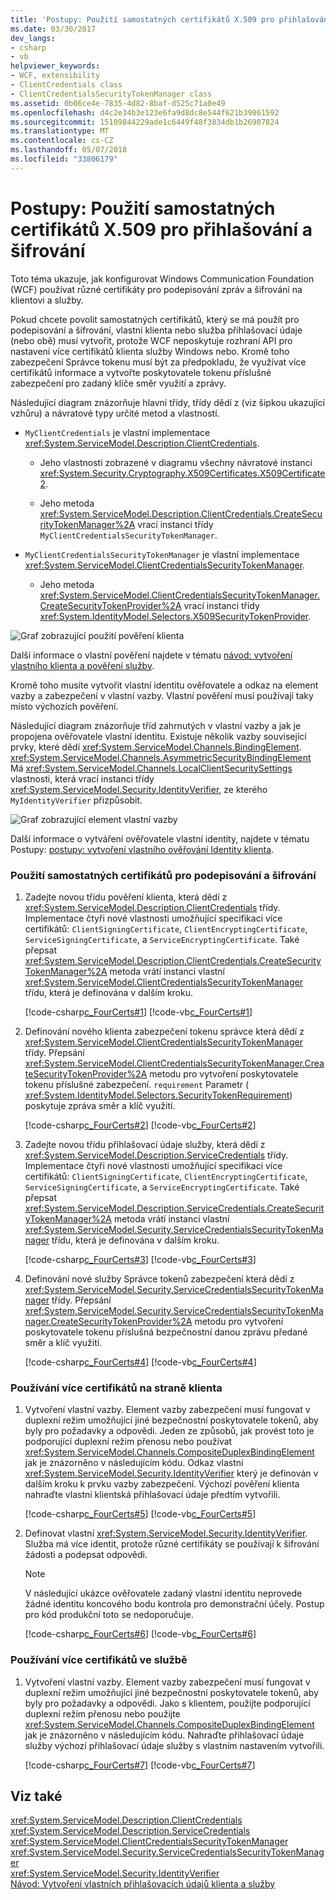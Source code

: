 ```yaml
---
title: 'Postupy: Použití samostatných certifikátů X.509 pro přihlašování a šifrování'
ms.date: 03/30/2017
dev_langs:
- csharp
- vb
helpviewer_keywords:
- WCF, extensibility
- ClientCredentials class
- ClientCredentialsSecurityTokenManager class
ms.assetid: 0b06ce4e-7835-4d82-8baf-d525c71a0e49
ms.openlocfilehash: d4c2e34b3e123e6fa9d8dc8e544f621b39861592
ms.sourcegitcommit: 15109844229ade1c6449f48f3834db1b26907824
ms.translationtype: MT
ms.contentlocale: cs-CZ
ms.lasthandoff: 05/07/2018
ms.locfileid: "33806179"
---
```

# <a name="how-to-use-separate-x509-certificates-for-signing-and-encryption"></a>Postupy: Použití samostatných certifikátů X.509 pro přihlašování a šifrování
Toto téma ukazuje, jak konfigurovat Windows Communication Foundation (WCF) používat různé certifikáty pro podepisování zpráv a šifrování na klientovi a služby.  
  
 Pokud chcete povolit samostatných certifikátů, který se má použít pro podepisování a šifrování, vlastní klienta nebo služba přihlašovací údaje (nebo obě) musí vytvořit, protože WCF neposkytuje rozhraní API pro nastavení více certifikátů klienta služby Windows nebo. Kromě toho zabezpečení Správce tokenu musí být za předpokladu, že využívat více certifikátů informace a vytvořte poskytovatele tokenu příslušné zabezpečení pro zadaný klíče směr využití a zprávy.  
  
 Následující diagram znázorňuje hlavní třídy, třídy dědí z (viz šipkou ukazující vzhůru) a návratové typy určité metod a vlastností.  
  
-   `MyClientCredentials` je vlastní implementace <xref:System.ServiceModel.Description.ClientCredentials>.  
  
    -   Jeho vlastnosti zobrazené v diagramu všechny návratové instancí <xref:System.Security.Cryptography.X509Certificates.X509Certificate2>.  
  
    -   Jeho metoda <xref:System.ServiceModel.Description.ClientCredentials.CreateSecurityTokenManager%2A> vrací instanci třídy `MyClientCredentialsSecurityTokenManager`.  
  
-   `MyClientCredentialsSecurityTokenManager` je vlastní implementace <xref:System.ServiceModel.ClientCredentialsSecurityTokenManager>.  
  
    -   Jeho metoda <xref:System.ServiceModel.ClientCredentialsSecurityTokenManager.CreateSecurityTokenProvider%2A> vrací instanci třídy <xref:System.IdentityModel.Selectors.X509SecurityTokenProvider>.  
  
 ![Graf zobrazující použití pověření klienta](../../../../docs/framework/wcf/extending/media/e4971edd-a59f-4571-b36f-7e6b2f0d610f.gif "e4971edd-a59f-4571-b36f-7e6b2f0d610f")  
  
 Další informace o vlastní pověření najdete v tématu [návod: vytvoření vlastního klienta a pověření služby](../../../../docs/framework/wcf/extending/walkthrough-creating-custom-client-and-service-credentials.md).  
  
 Kromě toho musíte vytvořit vlastní identitu ověřovatele a odkaz na element vazby a zabezpečení v vlastní vazby. Vlastní pověření musí používají taky místo výchozích pověření.  
  
 Následující diagram znázorňuje tříd zahrnutých v vlastní vazby a jak je propojena ověřovatele vlastní identitu. Existuje několik vazby související prvky, které dědí <xref:System.ServiceModel.Channels.BindingElement>. <xref:System.ServiceModel.Channels.AsymmetricSecurityBindingElement> Má <xref:System.ServiceModel.Channels.LocalClientSecuritySettings> vlastnosti, která vrací instanci třídy <xref:System.ServiceModel.Security.IdentityVerifier>, ze kterého `MyIdentityVerifier` přizpůsobit.  
  
 ![Graf zobrazující element vlastní vazby](../../../../docs/framework/wcf/extending/media/dddea4a2-0bb4-4921-9bf4-20d4d82c3da5.gif "dddea4a2-0bb4-4921-9bf4-20d4d82c3da5")  
  
 Další informace o vytváření ověřovatele vlastní identity, najdete v tématu Postupy: [postupy: vytvoření vlastního ověřování Identity klienta](../../../../docs/framework/wcf/extending/how-to-create-a-custom-client-identity-verifier.md).  
  
### <a name="to-use-separate-certificates-for-signing-and-encryption"></a>Použití samostatných certifikátů pro podepisování a šifrování  
  
1.  Zadejte novou třídu pověření klienta, která dědí z <xref:System.ServiceModel.Description.ClientCredentials> třídy. Implementace čtyři nové vlastnosti umožňující specifikaci více certifikátů: `ClientSigningCertificate`, `ClientEncryptingCertificate`, `ServiceSigningCertificate`, a `ServiceEncryptingCertificate`. Také přepsat <xref:System.ServiceModel.Description.ClientCredentials.CreateSecurityTokenManager%2A> metoda vrátí instanci vlastní <xref:System.ServiceModel.ClientCredentialsSecurityTokenManager> třídu, která je definována v dalším kroku.  
  
     [!code-csharp[c_FourCerts#1](../../../../samples/snippets/csharp/VS_Snippets_CFX/c_fourcerts/cs/source.cs#1)]
     [!code-vb[c_FourCerts#1](../../../../samples/snippets/visualbasic/VS_Snippets_CFX/c_fourcerts/vb/source.vb#1)]  
  
2.  Definování nového klienta zabezpečení tokenu správce která dědí z <xref:System.ServiceModel.ClientCredentialsSecurityTokenManager> třídy. Přepsání <xref:System.ServiceModel.ClientCredentialsSecurityTokenManager.CreateSecurityTokenProvider%2A> metodu pro vytvoření poskytovatele tokenu příslušné zabezpečení. `requirement` Parametr ( <xref:System.IdentityModel.Selectors.SecurityTokenRequirement>) poskytuje zpráva směr a klíč využití.  
  
     [!code-csharp[c_FourCerts#2](../../../../samples/snippets/csharp/VS_Snippets_CFX/c_fourcerts/cs/source.cs#2)]
     [!code-vb[c_FourCerts#2](../../../../samples/snippets/visualbasic/VS_Snippets_CFX/c_fourcerts/vb/source.vb#2)]  
  
3.  Zadejte novou třídu přihlašovací údaje služby, která dědí z <xref:System.ServiceModel.Description.ServiceCredentials> třídy. Implementace čtyři nové vlastnosti umožňující specifikaci více certifikátů: `ClientSigningCertificate`, `ClientEncryptingCertificate`, `ServiceSigningCertificate`, a `ServiceEncryptingCertificate`. Také přepsat <xref:System.ServiceModel.Description.ServiceCredentials.CreateSecurityTokenManager%2A> metoda vrátí instanci vlastní <xref:System.ServiceModel.Security.ServiceCredentialsSecurityTokenManager> třídu, která je definována v dalším kroku.  
  
     [!code-csharp[c_FourCerts#3](../../../../samples/snippets/csharp/VS_Snippets_CFX/c_fourcerts/cs/source.cs#3)]
     [!code-vb[c_FourCerts#3](../../../../samples/snippets/visualbasic/VS_Snippets_CFX/c_fourcerts/vb/source.vb#3)]  
  
4.  Definování nové služby Správce tokenů zabezpečení která dědí z <xref:System.ServiceModel.Security.ServiceCredentialsSecurityTokenManager> třídy. Přepsání <xref:System.ServiceModel.Security.ServiceCredentialsSecurityTokenManager.CreateSecurityTokenProvider%2A> metodu pro vytvoření poskytovatele tokenu příslušná bezpečnostní danou zprávu předané směr a klíč využití.  
  
     [!code-csharp[c_FourCerts#4](../../../../samples/snippets/csharp/VS_Snippets_CFX/c_fourcerts/cs/source.cs#4)]
     [!code-vb[c_FourCerts#4](../../../../samples/snippets/visualbasic/VS_Snippets_CFX/c_fourcerts/vb/source.vb#4)]  
  
### <a name="to-use-multiple-certificates-on-the-client"></a>Používání více certifikátů na straně klienta  
  
1.  Vytvoření vlastní vazby. Element vazby zabezpečení musí fungovat v duplexní režim umožňující jiné bezpečnostní poskytovatele tokenů, aby byly pro požadavky a odpovědi. Jeden ze způsobů, jak provést toto je podporující duplexní režim přenosu nebo používat <xref:System.ServiceModel.Channels.CompositeDuplexBindingElement> jak je znázorněno v následujícím kódu. Odkaz vlastní <xref:System.ServiceModel.Security.IdentityVerifier> který je definován v dalším kroku k prvku vazby zabezpečení. Výchozí pověření klienta nahraďte vlastní klientská přihlašovací údaje předtím vytvořili.  
  
     [!code-csharp[c_FourCerts#5](../../../../samples/snippets/csharp/VS_Snippets_CFX/c_fourcerts/cs/source.cs#5)]
     [!code-vb[c_FourCerts#5](../../../../samples/snippets/visualbasic/VS_Snippets_CFX/c_fourcerts/vb/source.vb#5)]  
  
2.  Definovat vlastní <xref:System.ServiceModel.Security.IdentityVerifier>. Služba má více identit, protože různé certifikáty se používají k šifrování žádosti a podepsat odpovědi.  
  
    > [!NOTE]
    >  V následující ukázce ověřovatele zadaný vlastní identitu neprovede žádné identitu koncového bodu kontrola pro demonstrační účely. Postup pro kód produkční toto se nedoporučuje.  
  
     [!code-csharp[c_FourCerts#6](../../../../samples/snippets/csharp/VS_Snippets_CFX/c_fourcerts/cs/source.cs#6)]
     [!code-vb[c_FourCerts#6](../../../../samples/snippets/visualbasic/VS_Snippets_CFX/c_fourcerts/vb/source.vb#6)]  
  
### <a name="to-use-multiple-certificates-on-the-service"></a>Používání více certifikátů ve službě  
  
1.  Vytvoření vlastní vazby. Element vazby zabezpečení musí fungovat v duplexní režim umožňující jiné bezpečnostní poskytovatele tokenů, aby byly pro požadavky a odpovědi. Jako s klientem, použijte podporující duplexní režim přenosu nebo použijte <xref:System.ServiceModel.Channels.CompositeDuplexBindingElement> jak je znázorněno v následujícím kódu. Nahraďte přihlašovací údaje služby výchozí přihlašovací údaje služby s vlastním nastavením vytvořili.  
  
     [!code-csharp[c_FourCerts#7](../../../../samples/snippets/csharp/VS_Snippets_CFX/c_fourcerts/cs/source.cs#7)]
     [!code-vb[c_FourCerts#7](../../../../samples/snippets/visualbasic/VS_Snippets_CFX/c_fourcerts/vb/source.vb#7)]  
  
## <a name="see-also"></a>Viz také  
 <xref:System.ServiceModel.Description.ClientCredentials>  
 <xref:System.ServiceModel.Description.ServiceCredentials>  
 <xref:System.ServiceModel.ClientCredentialsSecurityTokenManager>  
 <xref:System.ServiceModel.Security.ServiceCredentialsSecurityTokenManager>  
 <xref:System.ServiceModel.Security.IdentityVerifier>  
 [Návod: Vytvoření vlastních přihlašovacích údajů klienta a služby](../../../../docs/framework/wcf/extending/walkthrough-creating-custom-client-and-service-credentials.md)
